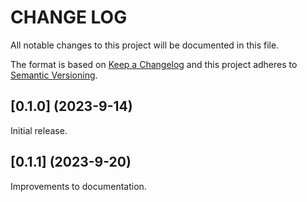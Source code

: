 # CHANGE LOG

All notable changes to this project will be documented in this file.

The format is based on [Keep a Changelog](http://keepachangelog.com/)
and this project adheres to [Semantic Versioning](http://semver.org/).

## [0.1.0] (2023-9-14)

Initial release.

## [0.1.1] (2023-9-20)

Improvements to documentation.
